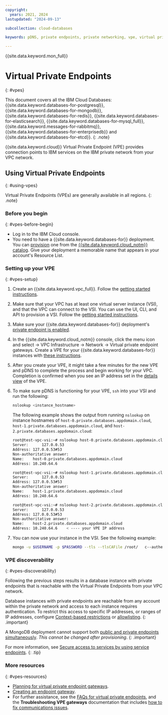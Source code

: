 ```yaml
---
copyright:
  years: 2021, 2024
lastupdated: "2024-09-13"

subcollection: cloud-databases

keywords: pDNS, private endpoints, private networking, vpe, virtual private endpoints

---
```


{{site.data.keyword.mon_full}}


# Virtual Private Endpoints 
{: #vpes}

This document covers all the IBM Cloud Databases: {{site.data.keyword.databases-for-postgresql}}, {{site.data.keyword.databases-for-mongodb}}, {{site.data.keyword.databases-for-redis}}, {{site.data.keyword.databases-for-elasticsearch}}, {{site.data.keyword.databases-for-mysql_full}}, {{site.data.keyword.messages-for-rabbitmq}}, {{site.data.keyword.databases-for-enterprisedb}} and {{site.data.keyword.databases-for-etcd}}. 
{: .note}

{{site.data.keyword.cloud}} Virtual Private Endpoint (VPE) provides connection points to IBM services on the IBM private network from your VPC network.

## Using Virtual Private Endpoints
{: #using-vpes}

Virtual Private Endpoints (VPEs) are generally available in all regions. 
{: .note}

### Before you begin
{: #vpes-before-begin}

- Log in to the IBM Cloud console.
- You need to have a {{site.data.keyword.databases-for}} deployment. You can [provision](/docs/cloud-databases?topic=cloud-databases-getting-started-cdb-provision-instance) one from the [{{site.data.keyword.cloud_notm}} catalog](https://cloud.ibm.com/catalog). Give your deployment a memorable name that appears in your account's Resource List.

### Setting up your VPE
{: #vpes-setup}

1. Create an {{site.data.keyword.vpc_full}}. Follow the [getting started instructions](/docs/vpc?topic=vpc-getting-started). 

2. Make sure that your VPC has at least one virtual server instance (VSI), and that the VPC can connect to the VSI. You can use the UI, CLI, and API to provision a VSI. Follow the [getting started instructions](/docs/vpc?topic=vpc-creating-virtual-servers).

3. Make sure your {{site.data.keyword.databases-for}} deployment's [private endpoint is enabled](/docs/cloud-databases?topic=cloud-databases-service-endpoints).

4. In the {{site.data.keyword.cloud_notm}} console, click the menu icon and select -> VPC Infrastructure -> Network -> Virtual private endpoint gateways. Create a VPE for your {{site.data.keyword.databases-for}} instances with [these instructions](/docs/vpc?topic=vpc-about-vpe). 

5. After you create your VPE, it might take a few minutes for the new VPE and pDNS to complete the process and begin working for your VPC. Completion is confirmed when you see an IP address set in the [details view](/docs/vpc?topic=vpc-vpe-viewing-details-of-an-endpoint-gateway) of the VPE. 

6. To make sure pDNS is functioning for your VPE, `ssh` into your VSI and run the following:

   ```bash
   nslookup <instance_hostname>
   ```

   The following example shows the output from running `nslookup` on instance hostnames of `host-0.private.databases.appdomain.cloud`, `host-1.private.databases.appdomain.cloud`, and `host-2.private.databases.appdomain.cloud`:

   ```bash
   root@test-vpc-vsi:~# nslookup host-0.private.databases.appdomain.cloud
   Server:		127.0.0.53
   Address:	127.0.0.53#53
   Non-authoritative answer:
   Name:	host-0.private.databases.appdomain.cloud
   Address: 10.240.64.6
   ```
   
   ```bash
   root@test-vpc-vsi:~# nslookup host-1.private.databases.appdomain.cloud
   Server:		127.0.0.53
   Address:	127.0.0.53#53
   Non-authoritative answer:
   Name:	host-1.private.databases.appdomain.cloud
   Address: 10.240.64.6
   ```
   
   ```bash
   root@test-vpc-vsi:~# nslookup host-2.private.databases.appdomain.cloud
   Server:		127.0.0.53
   Address:	127.0.0.53#53
   Non-authoritative answer:
   Name:	host-2.private.databases.appdomain.cloud
   Address: 10.240.64.6    < ---- your VPE IP address
   ```

7. You can now use your instance in the VSI. See the following example:

   ```bash
   mongo -u $USERNAME -p $PASSWORD --tls --tlsCAFile /root/   c--authenticationDatabase admin --host replset/host-0.private.databaseappdomain.   cloud:30066,host-1.private.databases.appdomain.cloud:30066,host-private.   databases.appdomain.cloud:30066
   ```

### VPE discoverability
{: #vpes-discoverability}

Following the previous steps results in a database instance with private endpoints that is reachable with the Virtual Private Endpoints from your VPC network.

Database instances with private endpoints are reachable from any account within the private network and access to each instance requires authentication. To restrict this access to specific IP addresses, or ranges of IP addresses, configure [Context-based restrictions](/docs/cloud-databases?topic=cloud-databases-cbr) or [allowlisting](/docs/cloud-databases?topic=cloud-databases-allowlisting). 
{: .important}

A MongoDB deployment cannot support both [public and private endpoints simultaneously](/docs/cloud-databases?topic=cloud-databases-service-endpoints&interface=ui). *This cannot be changed after provisioning*.
{: .important}

For more information, see [Secure access to services by using service endpoints](/docs/account?topic=account-service-endpoints-overview).
{: .tip}

### More resources
{: #vpes-resources}

- [Planning for virtual private endpoint gateways](/docs/vpc?topic=vpc-planning-considerations).
- [Creating an endpoint gateway](/docs/vpc?topic=vpc-ordering-endpoint-gateway).
- For further assistance, see the [FAQs for virtual private endpoints](/docs/vpc?topic=vpc-faqs-vpe), and the **Troubleshooting VPE gateways** documentation that includes [how to fix communications issues](/docs/vpc?topic=vpc-troubleshoot-cannot-communicate). 
